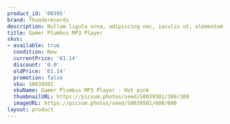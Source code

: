 ```yaml
---
product_id: '00395'
brand: Thunderecords
description: Nullam ligula urna, adipiscing nec, iaculis ut, elementum non, turpis.
title: Gamer Plumbus MP3 Player
skus:
- available: true
  condition: New
  currentPrice: '61.14'
  discount: '0.0'
  oldPrice: '61.14'
  promotion: false
  sku: S0039501
  skuName: Gamer Plumbus MP3 Player - Hot pink
  thumbnailURL: https://picsum.photos/seed/S0039501/300/300
  imageURL: https://picsum.photos/seed/S0039501/600/600
layout: product
---
```

